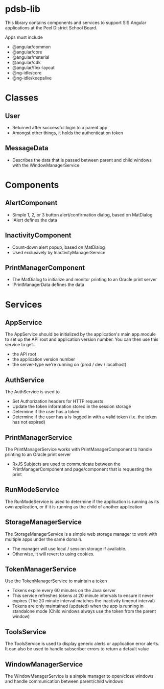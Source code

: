 # pdsb-lib
This library contains components and services to support SIS Angular applications at the Peel District School Board.

Apps must include
- @angular/common
- @angular/core
- @angular/material
- @angular/cdk
- @angular/flex-layout
- @ng-idle/core
- @ng-idle/keepalive

# Classes
## User
- Returned after successful login to a parent app
- Amongst other things, it holds the authentication token

## MessageData
- Describes the data that is passed between parent and child windows with the WindowManagerService

# Components
## AlertComponent
- Simple 1, 2, or 3 button alert/confirmation dialog, based on MatDialog
- IAlert defines the data

## InactivityComponent
- Count-down alert popup, based on MatDialog
- Used exclusively by InactivityManagerService

## PrintManagerComponent
- The MatDialog to initialize and monitor printing to an Oracle print server
- IPrintManagerData defines the data

# Services
## AppService
The AppService should be initialized by the application's main app.module to set up the API root and application version number. You can then use this service to get...
- the API root
- the application version number
- the server-type we're running on (prod / dev / localhost)

## AuthService
The AuthService is used to
- Set Authorization headers for HTTP requests
- Update the token information stored in the session storage
- Determine if the user has a token
- Determine if the user has a is logged in with a valid token (i.e. the token has not expired)

## PrintManagerService
The PrintManagerService works with PrintManagerComponent to handle printing to an Oracle print server
- RxJS Subjects are used to communicate between the PrintManagerComponent and page/component that is
  requesting the print

## RunModeService
The RunModeService is used to determine if the application is running as its own application, or if it is running as the child of another application

## StorageManagerService
The StorageManagerService is a simple web storage manager to work with multiple apps under the same domain.
- The manager will use local / session storage if available.
- Otherwise, it will revert to using cookies.

## TokenManagerService
Use the TokenManagerService to maintain a token
- Tokens expire every 60 minutes on the Java server
- This service refreshes tokens at 20 minute intervals to ensure it never expires (The 20 minute interval matches the inactivity timeout interval)
- Tokens are only maintained (updated) when the app is running in standalone mode (Child windows always use the token from the parent window)

## ToolsService
The ToolsService is used to display generic alerts or application error alerts. It can also be used to handle subscriber errors to return a default value

## WindowManagerService
The WindowManagerService is a simple manager to open/close windows and handle communication between parent/child windows
